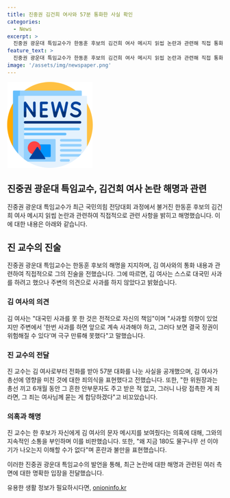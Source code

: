 ```yaml
---
title: 진중권 김건희 여사와 57분 통화한 사실 확인
categories:
  - News
excerpt: >
  진중권 광운대 특임교수가 한동훈 후보의 김건희 여사 메시지 읽씹 논란과 관련해 직접 통화한 결과를 밝힘. 김 여사는 사과 의사가 있었지만 주변의 만류로 인해 못했다고 전하며, 진 교수에게 조언을 구하려고 했지만 결국 하지는 않았다고 함. 진 교수는 자신을 얼치기 좌파로 표현한 홍준표 대구시장에 대해 비판했고, 한 후보의 정체성 논란으로 공세가 펴졌다는 의혹이 제기되고 있음.
feature_text: >
  진중권 광운대 특임교수가 한동훈 후보의 김건희 여사 메시지 읽씹 논란과 관련해 직접 통화한 결과를 밝힘. 김 여사는 사과 의사가 있었지만 주변의 만류로 인해 못했다고 전하며, 진 교수에게 조언을 구하려고 했지만 결국 하지는 않았다고 함. 진 교수는 자신을 얼치기 좌파로 표현한 홍준표 대구시장에 대해 비판했고, 한 후보의 정체성 논란으로 공세가 펴졌다는 의혹이 제기되고 있음.
image: '/assets/img/newspaper.png'
---
```


<p><img src="/assets/img/newspaper.png" alt="kimp 속보" /></p>

<h2>진중권 광운대 특임교수, 김건희 여사 논란 해명과 관련</h2>

<p data-ke-size="size16">진중권 광운대 특임교수가 최근 국민의힘 전당대회 과정에서 불거진 한동훈 후보의 김건희 여사 메시지 읽씹 논란과 관련하여 직접적으로 관련 사항을 밝히고 해명했습니다. 이에 대한 내용은 아래와 같습니다.</p>

<h2>진 교수의 진술</h2>

<p data-ke-size="size16">진중권 광운대 특임교수는 한동훈 후보의 해명을 지지하며, 김 여사와의 통화 내용과 관련하여 직접적으로 그의 진술을 전했습니다. 그에 따르면, 김 여사는 스스로 대국민 사과를 하려고 했으나 주변의 의견으로 사과를 하지 않았다고 밝혔습니다.</p>

<h3>김 여사의 의견</h3>

<p data-ke-size="size16">김 여사는 "대국민 사과를 못 한 것은 전적으로 자신의 책임"이며 "사과할 의향이 있었지만 주변에서 '한번 사과를 하면 앞으로 계속 사과해야 하고, 그러다 보면 결국 정권이 위험해질 수 있다'며 극구 만류해 못했다"고 말했습니다.</p>

<h3>진 교수의 전달</h3>

<p data-ke-size="size16">진 교수는 김 여사로부터 전화를 받아 57분 대화를 나눈 사실을 공개했으며, 김 여사가 총선에 영향을 미친 것에 대한 죄의식을 표현했다고 전했습니다. 또한, "한 위원장과는 총선 끼고 6개월 동안 그 흔한 안부문자도 주고 받은 적 없고, 그러니 나랑 접촉한 게 죄라면, 그 죄는 여사님께 묻는 게 합당하겠다"고 비꼬았습니다.</p>

<h3>의혹과 해명</h3>

<p data-ke-size="size16">진 교수는 한 후보가 자신에게 김 여사의 문자 메시지를 보여줬다는 의혹에 대해, 그와의 지속적인 소통을 부인하며 이를 비판했습니다. 또한, "왜 지금 180도 물구나무 선 이야기가 나오는지 이해할 수가 없다"며 혼란과 불만을 표현했습니다.</p>

<p data-ke-size="size16">이러한 진중권 광운대 특임교수의 발언을 통해, 최근 논란에 대한 해명과 관련된 여러 측면에 대한 명확한 입장을 전달했습니다.</p>
유용한 생활 정보가 필요하시다면, <a href="https://onioninfo.kr" rel="dofollow">onioninfo.kr</a>


